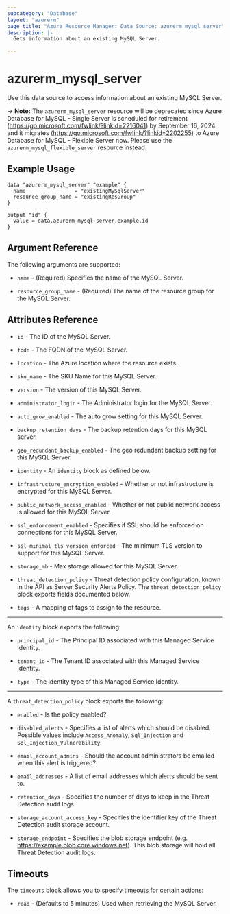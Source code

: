 ```yaml
---
subcategory: "Database"
layout: "azurerm"
page_title: "Azure Resource Manager: Data Source: azurerm_mysql_server"
description: |-
  Gets information about an existing MySQL Server.

---
```


# azurerm_mysql_server

Use this data source to access information about an existing MySQL Server.

-> **Note:** The `azurerm_mysql_server` resource will be deprecated since Azure Database for MySQL - Single Server is scheduled for retirement (https://go.microsoft.com/fwlink/?linkid=2216041) by September 16, 2024 and it migrates (https://go.microsoft.com/fwlink/?linkid=2202255) to Azure Database for MySQL - Flexible Server now. Please use the `azurerm_mysql_flexible_server` resource instead.

## Example Usage

```hcl
data "azurerm_mysql_server" "example" {
  name                = "existingMySqlServer"
  resource_group_name = "existingResGroup"
}

output "id" {
  value = data.azurerm_mysql_server.example.id
}
```

## Argument Reference

The following arguments are supported:

* `name` - (Required) Specifies the name of the MySQL Server.

* `resource_group_name` - (Required) The name of the resource group for the MySQL Server.

## Attributes Reference

* `id` - The ID of the MySQL Server.

* `fqdn` - The FQDN of the MySQL Server.

* `location` - The Azure location where the resource exists.

* `sku_name` - The SKU Name for this MySQL Server.

* `version` - The version of this MySQL Server.

* `administrator_login` - The Administrator login for the MySQL Server.

* `auto_grow_enabled` - The auto grow setting for this MySQL Server.

* `backup_retention_days` - The backup retention days for this MySQL server.

* `geo_redundant_backup_enabled` - The geo redundant backup setting for this MySQL Server.

* `identity` - An `identity` block as defined below.

* `infrastructure_encryption_enabled` - Whether or not infrastructure is encrypted for this MySQL Server.

* `public_network_access_enabled` - Whether or not public network access is allowed for this MySQL Server.

* `ssl_enforcement_enabled` -  Specifies if SSL should be enforced on connections for this MySQL Server.

* `ssl_minimal_tls_version_enforced` - The minimum TLS version to support for this MySQL Server.

* `storage_mb` -  Max storage allowed for this MySQL Server.

* `threat_detection_policy` - Threat detection policy configuration, known in the API as Server Security Alerts Policy. The `threat_detection_policy` block exports fields documented below.

* `tags` - A mapping of tags to assign to the resource.

---

An `identity` block exports the following:

* `principal_id` - The Principal ID associated with this Managed Service Identity.

* `tenant_id` - The Tenant ID associated with this Managed Service Identity.

* `type` - The identity type of this Managed Service Identity.

---

A `threat_detection_policy` block exports the following:

* `enabled` -  Is the policy enabled?

* `disabled_alerts` - Specifies a list of alerts which should be disabled. Possible values include `Access_Anomaly`, `Sql_Injection` and `Sql_Injection_Vulnerability`.

* `email_account_admins` - Should the account administrators be emailed when this alert is triggered?

* `email_addresses` - A list of email addresses which alerts should be sent to.

* `retention_days` - Specifies the number of days to keep in the Threat Detection audit logs.

* `storage_account_access_key` - Specifies the identifier key of the Threat Detection audit storage account.

* `storage_endpoint` - Specifies the blob storage endpoint (e.g. <https://example.blob.core.windows.net>). This blob storage will hold all Threat Detection audit logs.

## Timeouts

The `timeouts` block allows you to specify [timeouts](https://www.terraform.io/language/resources/syntax#operation-timeouts) for certain actions:

* `read` - (Defaults to 5 minutes) Used when retrieving the MySQL Server.
